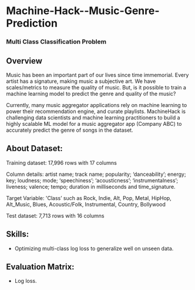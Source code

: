 # Machine-Hack--Music-Genre-Prediction
### Multi Class Classification Problem
## Overview
Music has been an important part of our lives since time immemorial. Every artist has a signature, making music a subjective art. We have scales/metrics to measure the quality of music. But, is it possible to train a machine learning model to predict the genre and quality of the music?

Currently, many music aggregator applications rely on machine learning to power their recommendation engine, and curate playlists. MachineHack is challenging data scientists and machine learning practitioners to build a highly scalable ML model for a music aggregator app (Company ABC) to accurately predict the genre of songs in the dataset.

## About Dataset:

Training dataset: 17,996 rows with 17 columns

Column details: artist name; track name; popularity; ‘danceability’; energy; key; loudness; mode; ‘speechiness’; ‘acousticness’; ‘instrumentalness’; liveness; valence; tempo; duration in milliseconds and time_signature.

Target Variable: 'Class’ such as Rock, Indie, Alt, Pop, Metal, HipHop, Alt_Music, Blues, Acoustic/Folk, Instrumental, Country, Bollywood

Test dataset: 7,713 rows with 16 columns

## Skills:

   - Optimizing multi-class log loss to generalize well on unseen data.
## Evaluation Matrix:
   - Log loss.
